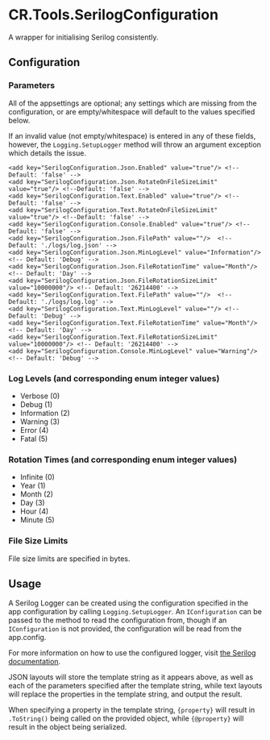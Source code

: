 # CR.Tools.SerilogConfiguration
A wrapper for initialising Serilog consistently.

## Configuration

### Parameters

All of the appsettings are optional; any settings which are missing from the configuration, or are empty/whitespace will default to the values specified below.

If an invalid value (not empty/whitespace) is entered in any of these fields, however, the `Logging.SetupLogger` method will throw an argument exception which details the issue.

    <add key="SerilogConfiguration.Json.Enabled" value="true"/> <!--Default: 'false' -->
    <add key="SerilogConfiguration.Json.RotateOnFileSizeLimit" value="true"/> <!--Default: 'false' -->
    <add key="SerilogConfiguration.Text.Enabled" value="true"/> <!--Default: 'false' -->
    <add key="SerilogConfiguration.Text.RotateOnFileSizeLimit" value="true"/> <!--Default: 'false' -->
    <add key="SerilogConfiguration.Console.Enabled" value="true"/> <!--Default: 'false' -->
    <add key="SerilogConfiguration.Json.FilePath" value=""/>  <!-- Default: './logs/log.json' -->
    <add key="SerilogConfiguration.Json.MinLogLevel" value="Information"/> <!-- Default: 'Debug' -->
    <add key="SerilogConfiguration.Json.FileRotationTime" value="Month"/> <!-- Default: 'Day' -->
    <add key="SerilogConfiguration.Json.FileRotationSizeLimit" value="10000000"/> <!-- Default: '26214400' -->
    <add key="SerilogConfiguration.Text.FilePath" value=""/>  <!-- Default: './logs/log.log' -->
    <add key="SerilogConfiguration.Text.MinLogLevel" value=""/> <!-- Default: 'Debug' -->
    <add key="SerilogConfiguration.Text.FileRotationTime" value="Month"/> <!-- Default: 'Day' -->
    <add key="SerilogConfiguration.Text.FileRotationSizeLimit" value="10000000"/> <!-- Default: '26214400' -->
    <add key="SerilogConfiguration.Console.MinLogLevel" value="Warning"/> <!-- Default: 'Debug' -->

### Log Levels (and corresponding enum integer values)
- Verbose (0)
- Debug (1)
- Information (2)
- Warning (3)
- Error (4)
- Fatal (5)

### Rotation Times (and corresponding enum integer values)
- Infinite (0)
- Year (1)
- Month (2)
- Day (3)
- Hour (4)
- Minute (5)

### File Size Limits
File size limits are specified in bytes.

## Usage

A Serilog Logger can be created using the configuration specified in the app configuration by calling `Logging.SetupLogger`. An `IConfiguration` can be passed to the method to read the configuration from, though if an `IConfiguration` is not provided, the configuration will be read from the app.config.

For more information on how to use the configured logger, visit [the Serilog documentation](https://github.com/serilog/serilog/wiki/Writing-Log-Events).

JSON layouts will store the template string as it appears above, as well as each of the parameters specified after the template string, while text layouts will replace the properties in the template string, and output the result.

When specifying a property in the template string, `{property}` will result in `.ToString()` being called on the provided object, while `{@property}` will result in the object being serialized.
